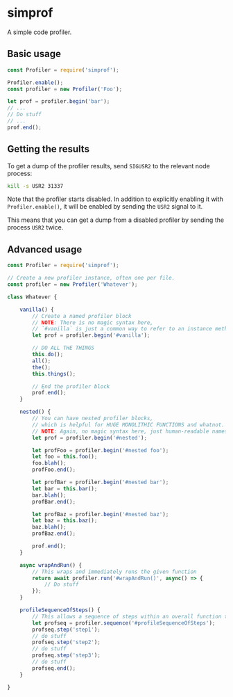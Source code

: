 # simprof

A simple code profiler.

## Basic usage

```javascript
const Profiler = require('simprof');

Profiler.enable();
const profiler = new Profiler('Foo');

let prof = profiler.begin('bar');
// ...
// Do stuff
// ...
prof.end();
```

## Getting the results

To get a dump of the profiler results, send `SIGUSR2` to the relevant node process:

```sh
kill -s USR2 31337
```

Note that the profiler starts disabled.
In addition to explicitly enabling it with `Profiler.enable()`,
it will be enabled by sending the `USR2` signal to it.

This means that you can get a dump from a disabled profiler by sending the process `USR2` twice.

## Advanced usage

```javascript
const Profiler = require('simprof');

// Create a new profiler instance, often one per file.
const profiler = new Profiler('Whatever');

class Whatever {

	vanilla() {
		// Create a named profiler block
		// NOTE: There is no magic syntax here,
		// `#vanilla` is just a common way to refer to an instance method.
		let prof = profiler.begin('#vanilla');

		// DO ALL THE THINGS
		this.do();
		all();
		the();
		this.things();

		// End the profiler block
		prof.end();
	}

	nested() {
		// You can have nested profiler blocks,
		// which is helpful for HUGE MONOLITHIC FUNCTIONS and whatnot.
		// NOTE: Again, no magic syntax here, just human-readable names.
		let prof = profiler.begin('#nested');

		let profFoo = profiler.begin('#nested foo');
		let foo = this.foo();
		foo.blah();
		profFoo.end();

		let profBar = profiler.begin('#nested bar');
		let bar = this.bar();
		bar.blah();
		profBar.end();

		let profBaz = profiler.begin('#nested baz');
		let baz = this.baz();
		baz.blah();
		profBaz.end();

		prof.end();
	}

	async wrapAndRun() {
		// This wraps and immediately runs the given function
		return await profiler.run('#wrapAndRun()', async() => {
			// Do stuff
		});
	}

	profileSequenceOfSteps() {
		// This allows a sequence of steps within an overall function to be individually profiled
		let profseq = profiler.sequence('#profileSequenceOfSteps');
		profseq.step('step1');
		// do stuff
		profseq.step('step2');
		// do stuff
		profseq.step('step3');
		// do stuff
		profseq.end();
	}

}
```
